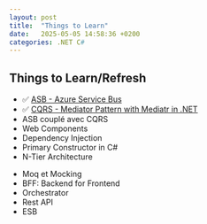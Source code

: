 ```yaml
---
layout: post
title:  "Things to Learn"
date:   2025-05-05 14:58:36 +0200
categories: .NET C#
---
```

## Things to Learn/Refresh
- ✅ [ASB - Azure Service Bus](/blog/posts/ASB/)
- ✅ [CQRS - Mediator Pattern with Mediatr in .NET](/blog/posts/CQRS/)
- ASB couplé avec CQRS
- Web Components
- Dependency Injection
- Primary Constructor in C#
- N-Tier Architecture
<!-- - N-Tier Architecture✅ [N-Tier Architecture](/blog/posts/N-Tier/) -->
- Moq et Mocking
- BFF: Backend for Frontend
- Orchestrator
- Rest API
- ESB 
